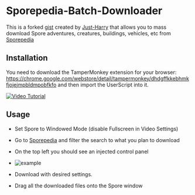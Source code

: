 # Sporepedia-Batch-Downloader
This is a forked [gist](https://gist.github.com/Just-Harry/eef89a0592aded07ccbcfe6a89ad05d1) created by [Just-Harry](https://gist.github.com/Just-Harry) that allows you to mass
download Spore adventures, creatures, buildings, vehicles, etc from [Sporepedia](https://www.spore.com/sporepedia)

## Installation 
You need to download the TamperMonkey extension for your browser: https://chrome.google.com/webstore/detail/tampermonkey/dhdgffkkebhmkfjojejmpbldmpobfkfo
and then import the UserScript into it.


[![Video Tutorial](https://i.imgur.com/MMRmVh7.png)](https://www.youtube.com/watch?v=RpjvLpyiras)

## Usage 
* Set Spore to Windowed Mode (disable Fullscreen in Video Settings)

* Go to [Sporepedia](https://www.spore.com/sporepedia) and filter the search to what you plan to download
* On the top left you should see an injected control panel 
* ![example](https://i.imgur.com/ZYNFeNd.png)

* Download with desired settings. 

* Drag all the downloaded files onto the Spore window
